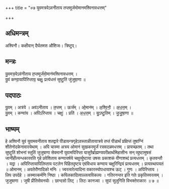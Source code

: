 +++
title = "०७ युवमत्रयेऽवनीताय तप्तमूर्जमोमानमश्विनावधत्तम्"

+++
## अधिमन्त्रम्
अश्विनौ। कक्षीवान् दैर्घतमस औशिजः। त्रिष्टुप्।

## मन्त्रः
यु॒वमत्र॒येऽव॑नीताय त॒प्तमूर्ज॑मो॒मान॑मश्विनावधत्तम् ।  
यु॒वं कण्वा॒यापि॑रिप्ताय॒ चक्षुः॒ प्रत्य॑धत्तं सुष्टु॒तिं जु॑जुषा॒णा ॥

## पदपाठः
यु॒वम् । अत्र॑ये । अव॑ऽनीताय । त॒प्तम् । ऊर्ज॑म् । ओ॒मान॑म् । अ॒श्वि॒नौ॒ । अ॒ध॒त्त॒म् ।  
यु॒वम् । कण्वा॑य । अपि॑ऽरिप्ताय । चक्षुः॑ । प्रति॑ । अ॒ध॒त्त॒म् । सु॒ऽष्टु॒तिम् । जु॒जु॒षा॒णा ॥

## भाष्यम्
हे अश्विनौ युवं युवामवनीताय शतद्वारे पीडायन्त्रगृहेऽवस्तान्नीतायात्रये तप्तं पीडार्थं प्रक्षिप्तं तुषाग्निं शीतेनोदकेनावारयेथाम् । अपि चास्मा अत्रय ओमानं सुखकरमूर्जं रसवदन्नमधत्तम् । प्रायच्छतम् । तथा सुष्टुतिं शोभनां स्तुतिं जुजुषाणा सेवमानौ युवामपिरिप्ता यासुरैर्ब्राह्मण्यपरीक्षार्थमिहासीनः सन् व्युष्टामुषसं जानीहीत्यन्धकारवति गृहे प्रवेशिताय कण्वायर्षये चक्षुर्व्युष्टाया उषसः प्रकाशकं वीणाशब्दं प्रत्यधत्तम् । कृतवन्तौ । यद्वा । अपिरिप्तायापिलिप्ताय पटलेन पिहितदृष्टय एवंविधाय कण्वाय चक्षुरिन्द्रियं प्रत्यधत्तम् । प्रत्यस्थापयतं ॥ ओमानम् । अवतेरौणादिको मनिः । ज्वरत्वरेत्यादिना वकारस्योपधायाश्च ऊट् । गुणः । अपिरिप्ताय । लिप उपदेहे । अस्मात्कर्मणि निष्ठा । कपिलकादित्वाल्लत्वविकल्पः । गतिरनन्तर इति गतेः प्रकृतिस्वरत्वम् । जुजुषाणा । जुषी प्रीतिसेवनयोः । छान्दसो लिट् । लिटः कानज्वा । सुपां सुलुगिति विभक्तेराकारः ॥ ७ ॥